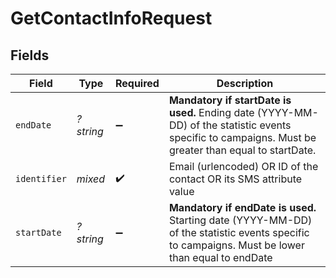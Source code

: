 # GetContactInfoRequest


## Fields

| Field                                                                                                                                                 | Type                                                                                                                                                  | Required                                                                                                                                              | Description                                                                                                                                           |
| ----------------------------------------------------------------------------------------------------------------------------------------------------- | ----------------------------------------------------------------------------------------------------------------------------------------------------- | ----------------------------------------------------------------------------------------------------------------------------------------------------- | ----------------------------------------------------------------------------------------------------------------------------------------------------- |
| `endDate`                                                                                                                                             | *?string*                                                                                                                                             | :heavy_minus_sign:                                                                                                                                    | **Mandatory if startDate is used.** Ending date (YYYY-MM-DD) of the statistic events specific to campaigns. Must be greater than equal to startDate.<br/> |
| `identifier`                                                                                                                                          | *mixed*                                                                                                                                               | :heavy_check_mark:                                                                                                                                    | Email (urlencoded) OR ID of the contact OR its SMS attribute value                                                                                    |
| `startDate`                                                                                                                                           | *?string*                                                                                                                                             | :heavy_minus_sign:                                                                                                                                    | **Mandatory if endDate is used.** Starting date (YYYY-MM-DD) of the statistic events specific to campaigns. Must be lower than equal to endDate<br/>  |
